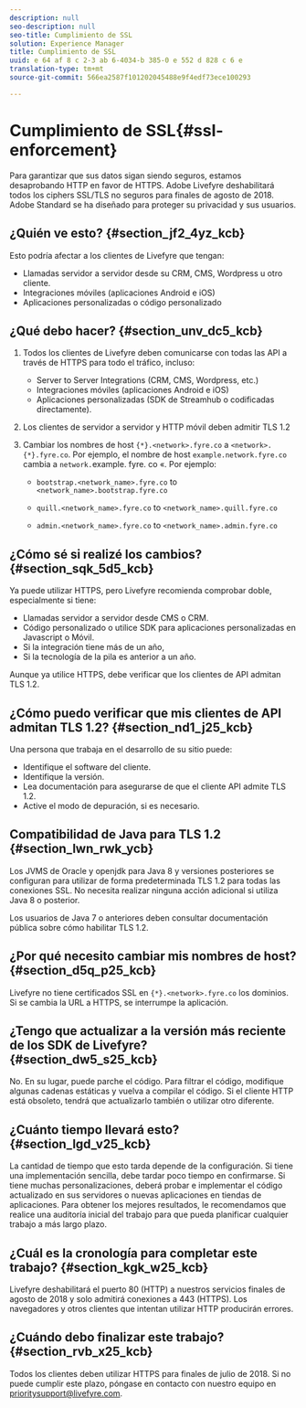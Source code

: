 ```yaml
---
description: null
seo-description: null
seo-title: Cumplimiento de SSL
solution: Experience Manager
title: Cumplimiento de SSL
uuid: e 64 af 8 c 2-3 ab 6-4034-b 385-0 e 552 d 828 c 6 e
translation-type: tm+mt
source-git-commit: 566ea2587f101202045488e9f4edf73ece100293

---
```



# Cumplimiento de SSL{#ssl-enforcement}

Para garantizar que sus datos sigan siendo seguros, estamos desaprobando HTTP en favor de HTTPS. Adobe Livefyre deshabilitará todos los ciphers SSL/TLS no seguros para finales de agosto de 2018. Adobe Standard se ha diseñado para proteger su privacidad y sus usuarios.

## ¿Quién ve esto? {#section_jf2_4yz_kcb}

Esto podría afectar a los clientes de Livefyre que tengan:

* Llamadas servidor a servidor desde su CRM, CMS, Wordpress u otro cliente.
* Integraciones móviles (aplicaciones Android e iOS)
* Aplicaciones personalizadas o código personalizado

## ¿Qué debo hacer? {#section_unv_dc5_kcb}

1. Todos los clientes de Livefyre deben comunicarse con todas las API a través de HTTPS para todo el tráfico, incluso:

   * Server to Server Integrations (CRM, CMS, Wordpress, etc.)
   * Integraciones móviles (aplicaciones Android e iOS)
   * Aplicaciones personalizadas (SDK de Streamhub o codificadas directamente).

1. Los clientes de servidor a servidor y HTTP móvil deben admitir TLS 1.2
1. Cambiar los nombres de host `{*}.<network>.fyre.co` a `<network>.{*}.fyre.co`. Por ejemplo, el nombre de host `example.network.fyre.co` cambia a `network.`example. fyre. co «. Por ejemplo:

   * `bootstrap.<network_name>.fyre.co` to `<network_name>.bootstrap.fyre.co`

   * `quill.<network_name>.fyre.co` to `<network_name>.quill.fyre.co`

   * `admin.<network_name>.fyre.co` to `<network_name>.admin.fyre.co`

## ¿Cómo sé si realizé los cambios? {#section_sqk_5d5_kcb}

Ya puede utilizar HTTPS, pero Livefyre recomienda comprobar doble, especialmente si tiene:

* Llamadas servidor a servidor desde CMS o CRM.
* Código personalizado o utilice SDK para aplicaciones personalizadas en Javascript o Móvil.
* Si la integración tiene más de un año,
* Si la tecnología de la pila es anterior a un año.

Aunque ya utilice HTTPS, debe verificar que los clientes de API admitan TLS 1.2.

## ¿Cómo puedo verificar que mis clientes de API admitan TLS 1.2? {#section_nd1_j25_kcb}

Una persona que trabaja en el desarrollo de su sitio puede:

* Identifique el software del cliente.
* Identifique la versión.
* Lea documentación para asegurarse de que el cliente API admite TLS 1.2.
* Active el modo de depuración, si es necesario.

## Compatibilidad de Java para TLS 1.2 {#section_lwn_rwk_ycb}

Los JVMS de Oracle y openjdk para Java 8 y versiones posteriores se configuran para utilizar de forma predeterminada TLS 1.2 para todas las conexiones SSL. No necesita realizar ninguna acción adicional si utiliza Java 8 o posterior.

Los usuarios de Java 7 o anteriores deben consultar documentación pública sobre cómo habilitar TLS 1.2.

## ¿Por qué necesito cambiar mis nombres de host? {#section_d5q_p25_kcb}

Livefyre no tiene certificados SSL en `{*}.<network>.fyre.co` los dominios. Si se cambia la URL a HTTPS, se interrumpe la aplicación.

## ¿Tengo que actualizar a la versión más reciente de los SDK de Livefyre? {#section_dw5_s25_kcb}

No. En su lugar, puede parche el código. Para filtrar el código, modifique algunas cadenas estáticas y vuelva a compilar el código. Si el cliente HTTP está obsoleto, tendrá que actualizarlo también o utilizar otro diferente.

## ¿Cuánto tiempo llevará esto? {#section_lgd_v25_kcb}

La cantidad de tiempo que esto tarda depende de la configuración. Si tiene una implementación sencilla, debe tardar poco tiempo en confirmarse. Si tiene muchas personalizaciones, deberá probar e implementar el código actualizado en sus servidores o nuevas aplicaciones en tiendas de aplicaciones. Para obtener los mejores resultados, le recomendamos que realice una auditoría inicial del trabajo para que pueda planificar cualquier trabajo a más largo plazo.

## ¿Cuál es la cronología para completar este trabajo? {#section_kgk_w25_kcb}

Livefyre deshabilitará el puerto 80 (HTTP) a nuestros servicios finales de agosto de 2018 y solo admitirá conexiones a 443 (HTTPS). Los navegadores y otros clientes que intentan utilizar HTTP producirán errores.

## ¿Cuándo debo finalizar este trabajo? {#section_rvb_x25_kcb}

Todos los clientes deben utilizar HTTPS para finales de julio de 2018. Si no puede cumplir este plazo, póngase en contacto con nuestro equipo en prioritysupport@livefyre.com.
